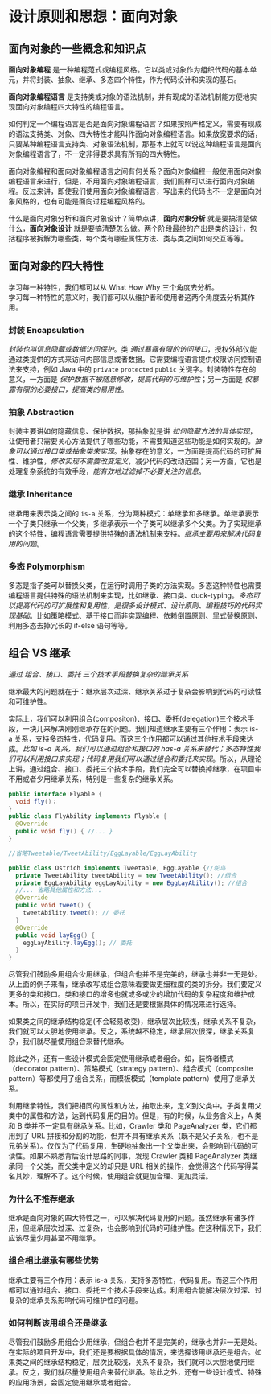 # 设计原则和思想：面向对象


## 面向对象的一些概念和知识点


**面向对象编程** 是一种编程范式或编程风格。它以类或对象作为组织代码的基本单元，并将封装、抽象、继承、多态四个特性，作为代码设计和实现的基石。

**面向对象编程语言** 是支持类或对象的语法机制，并有现成的语法机制能方便地实现面向对象编程四大特性的编程语言。

如何判定一个编程语言是否是面向对象编程语言？如果按照严格定义，需要有现成的语法支持类、对象、四大特性才能叫作面向对象编程语言。如果放宽要求的话，只要某种编程语言支持类、对象语法机制，那基本上就可以说这种编程语言是面向对象编程语言了，不一定非得要求具有所有的四大特性。

面向对象编程和面向对象编程语言之间有何关系？面向对象编程一般使用面向对象编程语言来进行，但是，不用面向对象编程语言，我们照样可以进行面向对象编程。反过来讲，即使我们使用面向对象编程语言，写出来的代码也不一定是面向对象风格的，也有可能是面向过程编程风格的。

什么是面向对象分析和面向对象设计？简单点讲，**面向对象分析** 就是要搞清楚做什么，**面向对象设计** 就是要搞清楚怎么做。两个阶段最终的产出是类的设计，包括程序被拆解为哪些类，每个类有哪些属性方法、类与类之间如何交互等等。


## 面向对象的四大特性

学习每一种特性，我们都可以从 What How Why 三个角度去分析。  
学习每一种特性的意义时，我们都可以从维护者和使用者这两个角度去分析其作用。

### 封装 Encapsulation

*封装也叫信息隐藏或数据访问保护*。类 *通过暴露有限的访问接口*，授权外部仅能通过类提供的方式来访问内部信息或者数据。它需要编程语言提供权限访问控制语法来支持，例如 Java 中的 `private` `protected` `public` 关键字。封装特性存在的意义，一方面是 *保护数据不被随意修改，提高代码的可维护性*；另一方面是 *仅暴露有限的必要接口，提高类的易用性*。

### 抽象 Abstraction

封装主要讲如何隐藏信息、保护数据，那抽象就是讲 *如何隐藏方法的具体实现*，让使用者只需要关心方法提供了哪些功能，不需要知道这些功能是如何实现的。*抽象可以通过接口类或抽象类来实现*。抽象存在的意义，一方面是提高代码的可扩展性、维护性，*修改实现不需要改变定义*，减少代码的改动范围；另一方面，它也是处理复杂系统的有效手段，*能有效地过滤掉不必要关注的信息*。

### 继承 Inheritance

继承用来表示类之间的 `is-a` 关系，分为两种模式：单继承和多继承。单继承表示一个子类只继承一个父类，多继承表示一个子类可以继承多个父类。为了实现继承的这个特性，编程语言需要提供特殊的语法机制来支持。*继承主要用来解决代码复用的问题*。

### 多态 Polymorphism

多态是指子类可以替换父类，在运行时调用子类的方法实现。多态这种特性也需要编程语言提供特殊的语法机制来实现，比如继承、接口类、duck-typing。*多态可以提高代码的可扩展性和复用性，是很多设计模式、设计原则、编程技巧的代码实现基础*。比如策略模式、基于接口而非实现编程、依赖倒置原则、里式替换原则、利用多态去掉冗长的 if-else 语句等等。



## 组合 VS 继承

*通过 组合、接口、委托 三个技术手段替换复杂的继承关系*

继承最大的问题就在于：继承层次过深、继承关系过于复杂会影响到代码的可读性和可维护性。

实际上，我们可以利用组合(compositon)、接口、委托(delegation)三个技术手段，一块儿来解决刚刚继承存在的问题。我们知道继承主要有三个作用：表示 is-a 关系，支持多态特性，代码复用。而这三个作用都可以通过其他技术手段来达成。*比如 is-a 关系，我们可以通过组合和接口的 has-a 关系来替代；多态特性我们可以利用接口来实现；代码复用我们可以通过组合和委托来实现*。所以，从理论上讲，通过组合、接口、委托三个技术手段，我们完全可以替换掉继承，在项目中不用或者少用继承关系，特别是一些复杂的继承关系。

```java
public interface Flyable {
  void fly()；
}
public class FlyAbility implements Flyable {
  @Override
  public void fly() { //... }
}

//省略Tweetable/TweetAbility/EggLayable/EggLayAbility

public class Ostrich implements Tweetable, EggLayable {//鸵鸟
  private TweetAbility tweetAbility = new TweetAbility(); //组合
  private EggLayAbility eggLayAbility = new EggLayAbility(); //组合
  //... 省略其他属性和方法...
  @Override
  public void tweet() {
    tweetAbility.tweet(); // 委托
  }
  @Override
  public void layEgg() {
    eggLayAbility.layEgg(); // 委托
  }
}
```

尽管我们鼓励多用组合少用继承，但组合也并不是完美的，继承也并非一无是处。从上面的例子来看，继承改写成组合意味着要做更细粒度的类的拆分。我们要定义更多的类和接口。类和接口的增多也就或多或少的增加代码的复杂程度和维护成本。所以，在实际的项目开发中，我们还是要根据具体的情况来进行选择。

如果类之间的继承结构稳定(不会轻易改变)，继承层次比较浅，继承关系不复杂，我们就可以大胆地使用继承。反之，系统越不稳定，继承层次很深，继承关系复杂，我们就尽量使用组合来替代继承。

除此之外，还有一些设计模式会固定使用继承或者组合。如，装饰者模式（decorator pattern）、策略模式（strategy pattern）、组合模式（composite pattern）等都使用了组合关系，而模板模式（template pattern）使用了继承关系。

利用继承特性，我们把相同的属性和方法，抽取出来，定义到父类中。子类复用父类中的属性和方法，达到代码复用的目的。但是，有的时候，从业务含义上，A 类和 B 类并不一定具有继承关系。比如，Crawler 类和 PageAnalyzer 类，它们都用到了 URL 拼接和分割的功能，但并不具有继承关系（既不是父子关系，也不是兄弟关系）。仅仅为了代码复用，生硬地抽象出一个父类出来，会影响到代码的可读性。如果不熟悉背后设计思路的同事，发现 Crawler 类和 PageAnalyzer 类继承同一个父类，而父类中定义的却只是 URL 相关的操作，会觉得这个代码写得莫名其妙，理解不了。这个时候，使用组合就更加合理、更加灵活。

### 为什么不推荐继承

继承是面向对象的四大特性之一，可以解决代码复用的问题。虽然继承有诸多作用，但继承层次过深、过复杂，也会影响到代码的可维护性。在这种情况下，我们应该尽量少用甚至不用继承。

### 组合相比继承有哪些优势

继承主要有三个作用：表示 is-a 关系，支持多态特性，代码复用。而这三个作用都可以通过组合、接口、委托三个技术手段来达成。利用组合能解决层次过深、过复杂的继承关系影响代码可维护性的问题。

### 如何判断该用组合还是继承

尽管我们鼓励多用组合少用继承，但组合也并不是完美的，继承也并非一无是处。在实际的项目开发中，我们还是要根据具体的情况，来选择该用继承还是组合。如果类之间的继承结构稳定，层次比较浅，关系不复杂，我们就可以大胆地使用继承。反之，我们就尽量使用组合来替代继承。除此之外，还有一些设计模式、特殊的应用场景，会固定使用继承或者组合。



